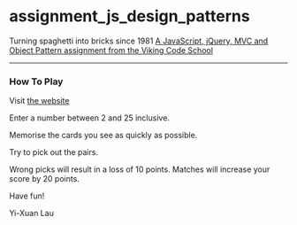 # assignment_js_design_patterns
Turning spaghetti into bricks since 1981
[A JavaScript, jQuery, MVC and Object Pattern assignment from the Viking Code School](http://www.vikingcodeschool.com)

--- 

### How To Play

Visit [the website](https://htmlpreview.github.io/?https://github.com/yxlau/assignment_js_design_patterns/blob/master/card_matcher.html#)

Enter a number between 2 and 25 inclusive.

Memorise the cards you see as quickly as possible. 

Try to pick out the pairs. 

Wrong picks will result in a loss of 10 points. Matches will increase your score by 20 points.

Have fun!

Yi-Xuan Lau